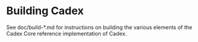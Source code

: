 Building Cadex
=============

See doc/build-*.md for instructions on building the various
elements of the Cadex Core reference implementation of Cadex.
